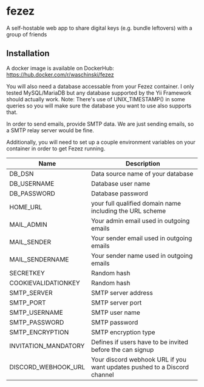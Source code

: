 # fezez
A self-hostable web app to share digital keys (e.g. bundle leftovers) with a group of friends

## Installation
A docker image is available on DockerHub: https://hub.docker.com/r/waschinski/fezez

You will also need a database accessable from your Fezez container. I only tested MySQL/MariaDB but any database supported by the Yii Framework should actually work. Note: There's use of UNIX_TIMESTAMP() in some queries so you will make sure the database you want to use also supports that.

In order to send emails, provide SMTP data. We are just sending emails, so a SMTP relay server would be fine.

Additionally, you will need to set up a couple environment variables on your container in order to get Fezez running.

Name | Description
------------ | -------------
DB_DSN | Data source name of your database
DB_USERNAME | Database user name
DB_PASSWORD | Database password
HOME_URL | your full qualified domain name including the URL scheme
MAIL_ADMIN | Your admin email used in outgoing emails
MAIL_SENDER | Your sender email used in outgoing emails
MAIL_SENDERNAME |  Your sender name used in outgoing emails
SECRETKEY | Random hash
COOKIEVALIDATIONKEY | Random hash
SMTP_SERVER | SMTP server address
SMTP_PORT | SMTP server port
SMTP_USERNAME | SMTP user name
SMTP_PASSWORD | SMTP password
SMTP_ENCRYPTION | SMTP encryption type
INVITATION_MANDATORY | Defines if users have to be invited before the can signup
DISCORD_WEBHOOK_URL | Your discord webhook URL if you want updates pushed to a Discord channel
